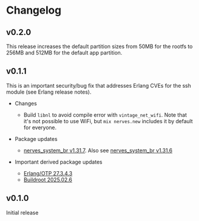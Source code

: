 # Changelog

## v0.2.0

This release increases the default partition sizes from 50MB for the rootfs to 256MB
and 512MB for the default app partition.

## v0.1.1

This is an important security/bug fix that addresses Erlang CVEs for the ssh
module (see Erlang release notes).

* Changes
  * Build `libnl` to avoid compile error with `vintage_net_wifi`. Note that it's
    not possible to use WiFi, but `mix nerves.new` includes it by default for everyone.

* Package updates
  * [nerves_system_br v1.31.7](https://github.com/nerves-project/nerves_system_br/releases/tag/v1.31.7). Also
    see [nerves_system_br v1.31.6](https://github.com/nerves-project/nerves_system_br/releases/tag/v1.31.6)

* Important derived package updates
  * [Erlang/OTP 27.3.4.3](https://erlang.org/download/OTP-27.3.4.3.README.md)
  * [Buildroot 2025.02.6](https://lore.kernel.org/buildroot/b051d400-debc-4269-975a-b2992eed8d61@rnout.be/T/)

## v0.1.0

Initial release
